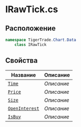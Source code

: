 
# IRawTick.cs
## Расположение
```csharp
namespace TigerTrade.Chart.Data  
    class IRawTick
```

## Свойства
| Название | Описание |
| --- | --- |
| [`Time`](./Свойства/Time.md) | *Описание* |
| [`Price`](./Свойства/Price.md) | *Описание* |
| [`Size`](./Свойства/Size.md) | *Описание* |
| [`OpenInterest`](./Свойства/OpenInterest.md) | *Описание* |
| [`IsBuy`](./Свойства/IsBuy.md) | *Описание* |
